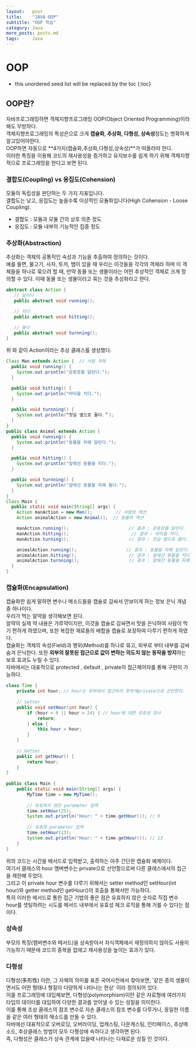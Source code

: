 ```yaml
---
layout:   post
title:    "JAVA OOP"
subtitle: "OOP 학습"
category: Java
more_posts: posts.md
tags:     Java
---
```

# OOP

<!--more-->
<!-- Table of contents -->
* this unordered seed list will be replaced by the toc
{:toc}

<!-- text -->

## OOP란?
자바프로그래밍하면 객체지향프로그래밍 OOP(Object Oriented Programming)이라 해도 무방하다.  
객체지향프로그래밍의 특성은으로 크게 **캡슐화, 추상화, 다형성, 상속성**정도는 명확하게 알고있어야한다.  
OOP하면 자동으로 **4가지(캡슐화,추상화,다형성,상속성)**가 떠올라야 한다.  
이러한 특징을 이용해 코드의 재사용성을 증가하고 유지보수를 쉽게 하기 위해 객체지향적으로 프로그래밍을 한다고 보면 된다.

### 결합도(Coupling) vs 응집도(Cohension)
모듈의 독립성을 판단하는 두 가지 지표입니다.  
결합도는 낮고, 응집도는 높을수록 이상적인 모듈화입니다(High Cohension - Loose Coupling).  
  
- 결합도 : 모듈과 모듈 간의 상호 의존 정도
- 응집도 : 모듈 내부의 기능적인 집중 정도

### 추상화(Abstraction)
추상화는 객체의 공통적인 속성과 기능을 추출하여 정의하는 것이다.  
예를 들면, 물고기, 사자, 토끼, 뱀이 있을 때 우리는 이것들을 각각의 객체라 하며 이 객체들을 하나로 묶으려 할 때, 만약 동물 또는 생물이라는 어떤 추상적인 객체로 크게 정의할 수 있다. 이때 동물 또는 생물이라고 묶는 것을 추상화라고 한다.

``` java
abstract class Action {
   // 달리다 
   public abstract void running();

   // 치다
   public abstract void hitting();

   // 돌다
   public abstract void turnning();
}
```

위 와 같이 Action이라는 추상 클래스를 생성했다.  

``` java
Class Man extends Action {  // 사람 객체
  public void running() {
    System.out.println("운동장을 달린다.");
  }

  public void hitting() {
    System.out.println("바닥을 치다.");
  }

  public void turnning() {
    System.out.println(“찻길 옆으로 돌다.＂);
  }
}
public class Animal extends Action {
  public void running() {
    System.out.println("동물을 피해 달린다.");
  }

  public void hitting() {
    System.out.println("앞에선 동물을 치다.");
  }

  public void turnning() {
    System.out.println("앞에선 동물을 피해 돌다.");
  }
}
Class Main {
  public static void main(String[] args) {
    Action manAction = new Man();         // 사람의 액션
    Action animalAction = new Animal();  // 동물의 액션

    manAction.running();                       // 결과 : 운동장을 달린다.
    manAction.hitting();                        // 결과 : 바닥을 치다.
    manAction.turning();                       // 결과 : 찻길 옆으로 돌다.

    animalAction.running();                   // 결과 : 동물을 피해 달린다.
    animalAction.hitting();                    // 결과 : 앞에선 동물을 치다.
    animalAction.turnning();                   // 결과 : 앞에선 동물을 피해 돌다.
  }
}
```

### 캡슐화(Encapsulation)
캡슐화란 쉽게 말하면 변수나 메소드들을 캡슐로 감싸서 안보이게 하는 정보 은닉 개념중 하나이다.  
우리가 먹는 알약을 생각해보면 된다.  
알약의 실제 약 내용은 가루약이지만, 이것을 캡슐로 감싸면서 맛을 은닉하여 사람이 먹기 편하게 하였으며, 또한 복잡한 재료들의 배합을 캡슐로 포장하여 다루기 편하게 하였다.  
캡슐화는 객체의 속성(Field)과 행위(Method)를 하나로 묶고, 외부로 부터 내부를 감싸 숨겨 은닉한다. 또한 **외부의 잘못된 접근으로 값이 변하는 의도치 않는 동작을 방지**하는 보호 효과도 누릴 수 있다.  
자바에서는 대표적으로 protected , default , private의 접근제어자를 통해 구현이 가능하다.  
``` java
class Time {
    private int hour; // hour는 외부에서 접근하지 못하게private으로 선언한다.
	
    // Setter
    public void setHour(int hour) {
        if (hour < 0 || hour > 24) { // hour에 대한 유효성 검사
            return;
        } else {
            this.hour = hour;
        }
    }
	
    // Getter
    public int getHour() {
        return hour;
    }
}
 
public class Main {
    public static void main(String[] args) {
        MyTime time = new MyTime();
        
        // 유효하지 않은 parameter 입력
        time.setHour(25); 
        System.out.println("Hour: " + time.getHour()); // 0
		
        // 유효한 parameter 입력
        time.setHour(13); 
        System.out.println("Hour: " + time.getHour()); // 13
    } 
}
```

위의 코드는 시간을 메서드로 입력받고, 출력하는 아주 간단한 캡슐화 예제이다.  
여기서 클래스의 hour 멤버변수는 private으로 선언함으로써 다른 클래스에서의 접근을 제한해 두었다.  
그리고 이 private hour 변수를 다루기 위해서는 setter method인 setHour(int hour)와 getter method인 getHour()의 호출을 통해서만 가능하다.  
특히 이러한 메서드로 통한 접근 기법의 좋은 점은 유효하지 않은 숫자로 직접 변수 hour를 셋팅하려는 시도를 메서드 내부에서 유효성 체크 로직을 통해 거를 수 있다는 점이다.  

### 상속성
부모의 특징(멤버변수와 메서드)을 상속받아서 자식객체에서 재정의하지 않아도 사용이 가능하기 때문에 코드의 중복을 없애고 재사용성을 높이는 효과가 있다.  

### 다형성
다형성(多形性) 이란, 그 자체의 의미를 표준 국어사전에서 찾아보면, '같은 종의 생물이면서도 어떤 형태나 형질이 다양하게 나타나는 현상' 이라 정의되어 있다.  
이를 프로그래밍에 대입해보면, 다형성(polymorphism)이란 같은 자료형에 여러가지 타입의 데이터를 대입하여 다양한 결과를 얻어낼 수 있는 성질을 의미한다.  
이를 통해 조상 클래스의 참조 변수로 자손 클래스의 참조 변수를 다루거나, 동일한 이름을 같은 여러 형태의 매소드를 만들 수 있다.  
자바에선 대표적으로 오버로딩, 오버라이딩, 업캐스팅, 다운캐스팅, 인터페이스, 추상메소드, 추상클래스 방법이 모두 다형성에 속하다고 생각하면 된다.  
즉, 다형성은 클래스가 상속 관계에 있을때 나타나는 다채로운 성질 인 것이다.